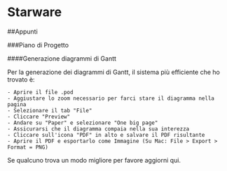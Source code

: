 # Starware

##Appunti

###Piano di Progetto

####Generazione diagrammi di Gantt

Per la generazione dei diagrammi di Gantt, il sistema più efficiente che ho trovato è:

    - Aprire il file .pod
    - Aggiustare lo zoom necessario per farci stare il diagramma nella pagina
    - Selezionare il tab "File"
    - Cliccare "Preview"
    - Andare su "Paper" e selezionare "One big page"
    - Assicurarsi che il diagramma compaia nella sua interezza
    - Cliccare sull'icona "PDF" in alto e salvare il PDF risultante
    - Aprire il PDF e esportarlo come Immagine (Su Mac: File > Export > Format = PNG)

Se qualcuno trova un modo migliore per favore aggiorni qui.
